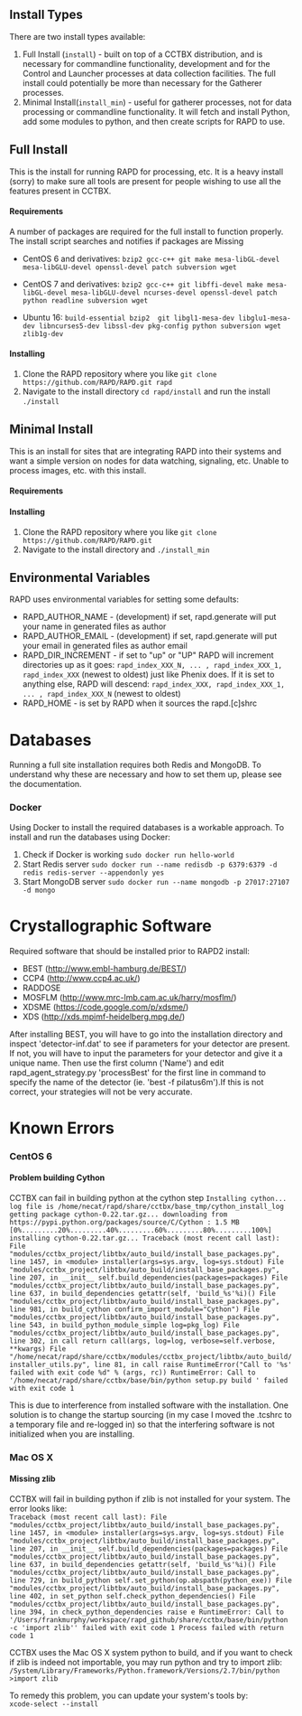 ## Install Types
There are two install types available:
1. Full Install (`install`) -  built on top of a CCTBX distribution, and is necessary for commandline functionality, development and for the Control and Launcher processes at data collection facilities. The full install could potentially be more than necessary for the Gatherer processes.
2. Minimal Install(`install_min`) - useful for gatherer processes, not for data processing or commandline functionality. It will fetch and install Python, add some modules to python, and then create scripts for RAPD to use.

## Full Install
This is the install for running RAPD for processing, etc. It is a heavy install (sorry) to make sure all tools are present for people wishing to use all the features present in CCTBX.
#### Requirements
A number of packages are required for the full install to function properly. The install script searches and notifies if packages are Missing
- CentOS 6 and derivatives: `bzip2 gcc-c++ git make mesa-libGL-devel mesa-libGLU-devel openssl-devel patch subversion wget`

- CentOS 7 and derivatives: `bzip2 gcc-c++ git libffi-devel make mesa-libGL-devel mesa-libGLU-devel ncurses-devel openssl-devel patch python readline subversion wget`

- Ubuntu 16: `build-essential bzip2  git libgl1-mesa-dev libglu1-mesa-dev libncurses5-dev libssl-dev pkg-config python subversion wget zlib1g-dev`

#### Installing
1. Clone the RAPD repository where you like `git clone https://github.com/RAPD/RAPD.git rapd`  
2. Navigate to the install directory `cd rapd/install` and run the install `./install`  

## Minimal Install
This is an install for sites that are integrating RAPD into their systems and want a simple version on nodes for data watching, signaling, etc. Unable to process images, etc. with this install.
#### Requirements
#### Installing
1. Clone the RAPD repository where you like `git clone https://github.com/RAPD/RAPD.git`
2. Navigate to the install directory and `./install_min`

## Environmental Variables
RAPD uses environmental variables for setting some defaults:
* RAPD_AUTHOR_NAME - (development) if set, rapd.generate will put your name in generated files as author
* RAPD_AUTHOR_EMAIL - (development) if set, rapd.generate will put your email in generated files as author email
* RAPD_DIR_INCREMENT - if set to "up" or "UP" RAPD will increment directories up as it goes: `rapd_index_XXX_N, ... , rapd_index_XXX_1, rapd_index_XXX`  (newest to oldest) just like Phenix does. If it is set to anything else, RAPD will descend: `rapd_index_XXX, rapd_index_XXX_1, ... , rapd_index_XXX_N` (newest to oldest)
* RAPD_HOME - is set by RAPD when it sources the rapd.[c]shrc

# Databases
Running a full site installation requires both Redis and MongoDB. To understand why these are necessary and how to set them up, please see the documentation.
### Docker
Using Docker to install the required databases is a workable approach.
To install and run the databases using Docker:  
1. Check if Docker is working `sudo docker run hello-world`  
2. Start Redis server `sudo docker run --name redisdb -p 6379:6379 -d redis redis-server --appendonly yes`  
3. Start MongoDB server `sudo docker run --name mongodb -p 27017:27107 -d mongo`  

# Crystallographic Software
Required software that should be installed prior to RAPD2 install:  
- BEST (http://www.embl-hamburg.de/BEST/)  
- CCP4 (http://www.ccp4.ac.uk/)  
- RADDOSE  
- MOSFLM (http://www.mrc-lmb.cam.ac.uk/harry/mosflm/)  
- XDSME (https://code.google.com/p/xdsme/)  
- XDS (http://xds.mpimf-heidelberg.mpg.de/)  

After installing BEST, you will have to go into the installation directory and inspect
'detector-inf.dat' to see if parameters for your detector are present. If not, you will
have to input the parameters for your detector and give it a unique name. Then use the
first column ('Name') and edit rapd_agent_strategy.py 'processBest' for the first line
in command to specify the name of the detector (ie. 'best -f pilatus6m').If this is not
correct, your strategies will not be very accurate.

# Known Errors

### CentOS 6
#### Problem building Cython
CCTBX can fail in building python at the cython step
`Installing cython...
  log file is /home/necat/rapd/share/cctbx/base_tmp/cython_install_log
  getting package cython-0.22.tar.gz...
    downloading from https://pypi.python.org/packages/source/C/Cython : 1.5 MB
    [0%.........20%.........40%.........60%.........80%.........100%]
  installing cython-0.22.tar.gz...
Traceback (most recent call last):
  File "modules/cctbx_project/libtbx/auto_build/install_base_packages.py", line 1457, in <module>
    installer(args=sys.argv, log=sys.stdout)
  File "modules/cctbx_project/libtbx/auto_build/install_base_packages.py", line 207, in __init__
    self.build_dependencies(packages=packages)
  File "modules/cctbx_project/libtbx/auto_build/install_base_packages.py", line 637, in build_dependencies
    getattr(self, 'build_%s'%i)()
  File "modules/cctbx_project/libtbx/auto_build/install_base_packages.py", line 981, in build_cython
    confirm_import_module="Cython")
  File "modules/cctbx_project/libtbx/auto_build/install_base_packages.py", line 543, in build_python_module_simple
    log=pkg_log)
  File "modules/cctbx_project/libtbx/auto_build/install_base_packages.py", line 302, in call
    return call(args, log=log, verbose=self.verbose, **kwargs)
  File "/home/necat/rapd/share/cctbx/modules/cctbx_project/libtbx/auto_build/installer_utils.py", line 81, in call
    raise RuntimeError("Call to '%s' failed with exit code %d" % (args, rc))
RuntimeError: Call to '/home/necat/rapd/share/cctbx/base/bin/python setup.py build ' failed with exit code 1`

This is due to interference from installed software with the installation. One solution is to change the startup sourcing (in my case I moved the .tcshrc to a temporary file and re-logged in) so that the interfering software is not initialized when you are installing.

### Mac OS X
#### Missing zlib
CCTBX will fail in building python if zlib is not installed for your system. The error looks like:  
`Traceback (most recent call last):
  File "modules/cctbx_project/libtbx/auto_build/install_base_packages.py", line 1457, in <module>
    installer(args=sys.argv, log=sys.stdout)
  File "modules/cctbx_project/libtbx/auto_build/install_base_packages.py", line 207, in __init__
    self.build_dependencies(packages=packages)
  File "modules/cctbx_project/libtbx/auto_build/install_base_packages.py", line 637, in build_dependencies
    getattr(self, 'build_%s'%i)()
  File "modules/cctbx_project/libtbx/auto_build/install_base_packages.py", line 729, in build_python
    self.set_python(op.abspath(python_exe))
  File "modules/cctbx_project/libtbx/auto_build/install_base_packages.py", line 402, in set_python
    self.check_python_dependencies()
  File "modules/cctbx_project/libtbx/auto_build/install_base_packages.py", line 394, in check_python_dependencies
    raise e
RuntimeError: Call to '/Users/frankmurphy/workspace/rapd_github/share/cctbx/base/bin/python -c 'import zlib'' failed with exit code 1
Process failed with return code 1`

CCTBX uses the Mac OS X system python to build, and if you want to check if zlib is indeed not importable, you may run python and try to import zlib:  
`/System/Library/Frameworks/Python.framework/Versions/2.7/bin/python`  
`>import zlib`  

To remedy this problem, you can update your system's tools by:  
`xcode-select --install`  
